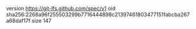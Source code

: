 version https://git-lfs.github.com/spec/v1
oid sha256:2268a96f255503299b7716444898c21397461803477151fabcba267a68daf17f
size 147
